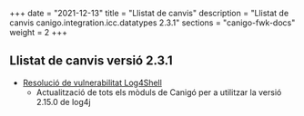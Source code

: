 +++
date        = "2021-12-13"
title       = "Llistat de canvis"
description = "Llistat de canvis canigo.integration.icc.datatypes 2.3.1"
sections    = "canigo-fwk-docs"
weight		= 2
+++

## Llistat de canvis versió 2.3.1

- [Resolució de vulnerabilitat Log4Shell](/noticies/2021-12-13-CAN-actualitzacio-canigo-3_4_7_3_6_1/)
   - Actualització de tots els mòduls de Canigó per a utilitzar la versió 2.15.0 de log4j

